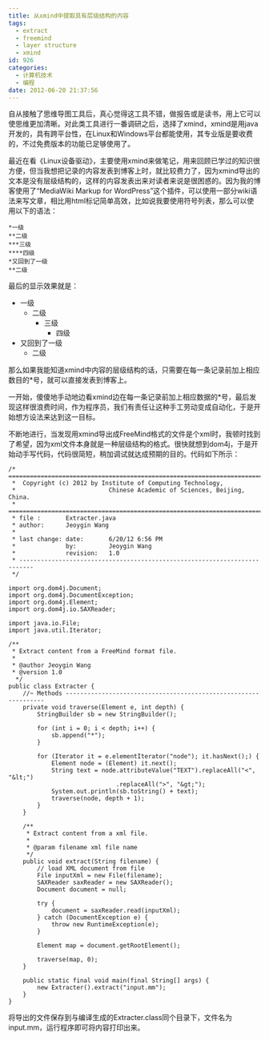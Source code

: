 ```yaml
---
title: 从xmind中提取具有层级结构的内容
tags:
  - extract
  - freemind
  - layer structure
  - xmind
id: 926
categories:
  - 计算机技术
  - 编程
date: 2012-06-20 21:37:56
---
```


自从接触了思维导图工具后，真心觉得这工具不错，做报告或是读书，用上它可以使思维更加清晰。对此类工具进行一番调研之后，选择了xmind，xmind是用java开发的，具有跨平台性，在Linux和Windows平台都能使用，其专业版是要收费的，不过免费版本的功能已足够使用了。

最近在看《Linux设备驱动》，主要使用xmind来做笔记，用来回顾已学过的知识很方便，但当我想把记录的内容发表到博客上时，就比较费力了，因为xmind导出的文本是没有层级结构的，这样的内容发表出来对读者来说是很困惑的。因为我的博客使用了“MediaWiki Markup for WordPress”这个插件，可以使用一部分wiki语法来写文章，相比用html标记简单高效，比如说我要使用符号列表，那么可以使用以下的语法：

```
*一级
**二级
***三级
****四级
*又回到了一级
**二级
```

最后的显示效果就是：

* 一级
    * 二级
        * 三级
            * 四级
* 又回到了一级
    * 二级


<!--more-->


那么如果我能知道xmind中内容的层级结构的话，只需要在每一条记录前加上相应数目的*号，就可以直接发表到博客上。

一开始，傻傻地手动地边看xmind边在每一条记录前加上相应数据的*号，最后发现这样很浪费时间，作为程序员，我们有责任让这种手工劳动变成自动化，于是开始想方设法来达到这一目标。

不断地进行，当发现用xmind导出成FreeMind格式的文件是个xml时，我顿时找到了希望，因为xml文件本身就是一种层级结构的格式。很快就想到dom4j，于是开始动手写代码，代码很简短，稍加调试就达成预期的目的。代码如下所示：

```
/* ==========================================================================
 *  Copyright (c) 2012 by Institute of Computing Technology,
 *                          Chinese Academic of Sciences, Beijing, China.
 * ==========================================================================
 * file :       Extracter.java
 * author:      Jeoygin Wang
 *
 * last change: date:       6/20/12 6:56 PM
 *              by:         Jeoygin Wang
 *              revision:   1.0
 * --------------------------------------------------------------------------
 */

import org.dom4j.Document;
import org.dom4j.DocumentException;
import org.dom4j.Element;
import org.dom4j.io.SAXReader;

import java.io.File;
import java.util.Iterator;

/**
 * Extract content from a FreeMind format file.
 *
 * @author Jeoygin Wang
 * @version 1.0
  */
public class Extracter {
    //~ Methods ----------------------------------------------------------------
    private void traverse(Element e, int depth) {
        StringBuilder sb = new StringBuilder();

        for (int i = 0; i < depth; i++) {
            sb.append("*");
        }

        for (Iterator it = e.elementIterator("node"); it.hasNext();) {
            Element node = (Element) it.next();
            String text = node.attributeValue("TEXT").replaceAll("<", "&lt;")
                              .replaceAll(">", "&gt;");
            System.out.println(sb.toString() + text);
            traverse(node, depth + 1);
        }
    }

    /**
     * Extract content from a xml file.
     *
     * @param filename xml file name
     */
    public void extract(String filename) {
        // load XML document from file
        File inputXml = new File(filename);
        SAXReader saxReader = new SAXReader();
        Document document = null;

        try {
            document = saxReader.read(inputXml);
        } catch (DocumentException e) {
            throw new RuntimeException(e);
        }

        Element map = document.getRootElement();

        traverse(map, 0);
    }

    public static final void main(final String[] args) {
        new Extracter().extract("input.mm");
    }
}

```

将导出的文件保存到与编译生成的Extracter.class同个目录下，文件名为input.mm，运行程序即可将内容打印出来。